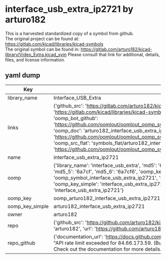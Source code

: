 # interface_usb_extra_ip2721 by arturo182  
This is a harvested standardized copy of a symbol from github.  
The original project can be found at:  
https://gitlab.com/kicad/libraries/kicad-symbols  
The original symbol can be found in:
https://gitlab.com/arturo182/kicad-library/Video_Extra.kicad_sym
Please consult that link for additional, details, files, and license information.  
## yaml dump  
| Key | Value |  
| --- | --- |  
| library_name | Interface_USB_Extra |  
| links | {'github_src': 'https://gitlab.com/arturo182/kicad-library/Video_Extra.kicad_sym', 'github_src_repo': 'https://gitlab.com/kicad/libraries/kicad-symbols', 'oomp_bot': 'arturo182_interface_usb_extra_ip2721/working', 'oomp_bot_github': 'https://github.com/oomlout/oomlout_oomp_symbol_bot/tree/main/arturo182_interface_usb_extra_ip2721/working', 'oomp_doc': 'arturo182_interface_usb_extra_ip2721/working', 'oomp_doc_github': 'https://github.com/oomlout/oomlout_oomp_symbol_doc/tree/main/arturo182_interface_usb_extra_ip2721/working', 'oomp_src_flat': 'symbols_flat/arturo182_interface_usb_extra_ip2721/working', 'oomp_src_flat_github': 'https://github.com/oomlout/oomlout_oomp_symbol_src/tree/main/arturo182_interface_usb_extra_ip2721/working'} |  
| name | interface_usb_extra_ip2721 |  
| oomp | {'library_name': 'interface_usb_extra', 'md5': '6a7cf66f5c81060a1b925f9be7cd2c25', 'md5_10': '6a7cf66f5c', 'md5_5': '6a7cf', 'md5_6': '6a7cf6', 'oomp_key': 'oomp_interface_usb_extra_ip2721', 'oomp_key_extra': 'oomp_symbol_interface_usb_extra_ip2721', 'oomp_key_full': 'oomp_symbol_interface_usb_extra_ip2721_6a7cf6', 'oomp_key_simple': 'interface_usb_extra_ip2721', 'owner_name': 'arturo182', 'symbol_name': 'interface_usb_extra_ip2721'} |  
| oomp_key | oomp_arturo182_interface_usb_extra_ip2721 |  
| oomp_key_simple | arturo182_interface_usb_extra_ip2721 |  
| owner | arturo182 |  
| repo | {'github_src': 'https://github.com/arturo182/kicad-library/Video_Extra.kicad_sym', 'name': 'kicad-library', 'owner': 'arturo182', 'url': 'https://github.com/arturo182/kicad-library'} |  
| repo_github | {'documentation_url': 'https://docs.github.com/rest/overview/resources-in-the-rest-api#rate-limiting', 'message': "API rate limit exceeded for 84.66.173.59. (But here's the good news: Authenticated requests get a higher rate limit. Check out the documentation for more details.)"} |  


